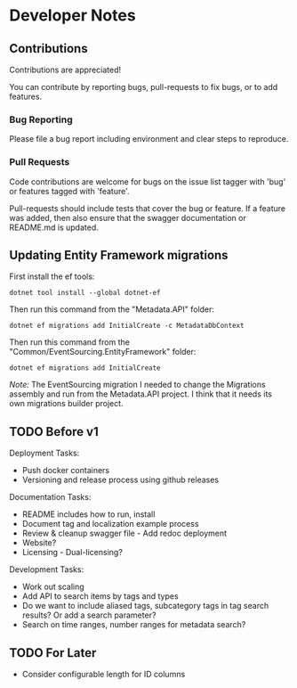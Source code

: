 # Developer Notes

## Contributions

Contributions are appreciated!

You can contribute by reporting bugs, pull-requests to fix bugs, or to add features.

### Bug Reporting

Please file a bug report including environment and clear steps to reproduce.

### Pull Requests

Code contributions are welcome for bugs on the issue list tagger with 'bug' or features tagged with 'feature'.

Pull-requests should include tests that cover the bug or feature.
If a feature was added, then also ensure that the swagger documentation or README.md is updated.

## Updating Entity Framework migrations

First install the ef tools:
```
dotnet tool install --global dotnet-ef
```

Then run this command from the "Metadata.API" folder:
```
dotnet ef migrations add InitialCreate -c MetadataDbContext
```

Then run this command from the "Common/EventSourcing.EntityFramework" folder:
```
dotnet ef migrations add InitialCreate
```

*Note:* The EventSourcing migration I needed to change the Migrations assembly and run from the Metadata.API project.
      I think that it needs its own migrations builder project.



## TODO Before v1

Deployment Tasks:
- Push docker containers
- Versioning and release process using github releases

Documentation Tasks:
- README includes how to run, install
- Document tag and localization example process
- Review & cleanup swagger file - Add redoc deployment
- Website?
- Licensing - Dual-licensing?

Development Tasks:
- Work out scaling
- Add API to search items by tags and types
- Do we want to include aliased tags, subcategory tags in tag search results? Or add a search parameter?
- Search on time ranges, number ranges for metadata search?


## TODO For Later

- Consider configurable length for ID columns
